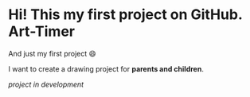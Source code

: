 # Hi! This my first project on GitHub. Art-Timer
And just my first project :smile:

I want to create a drawing project for **parents and children**.

*project in development*